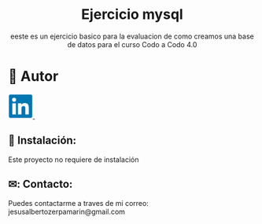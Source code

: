 <div align='center'>

<h1>Ejercicio mysql</h1>

<p>eeste es un ejercicio basico para la evaluacion de como creamos una base de datos para el curso Codo a Codo 4.0</p>



</div>

# :notebook_with_decorative_cover: Autor
<p><a href="https://www.linkedin.com/in/jesus-alberto-zerpa-marin-818ba3198/"><img src="https://github.com/devicons/devicon/blob/master/icons/linkedin/linkedin-original.svg" alt="LindedIn" title="LinkedInd" width="50" height="50"/>&nbsp;</a></p>



## :star2: Instalación:
<p>Este proyecto no requiere de instalación</p>

## ✉: Contacto:
<p>Puedes contactarme a traves de mi correo: jesusalbertozerpamarin@gmail.com</p>

